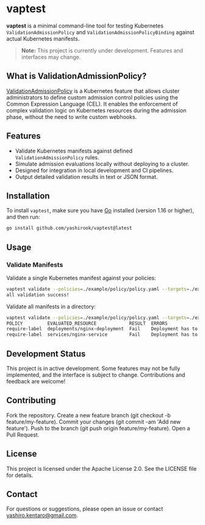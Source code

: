 # vaptest

**vaptest** is a minimal command-line tool for testing Kubernetes `ValidationAdmissionPolicy` and `ValidationAdmissionPolicyBinding` against actual Kubernetes manifests.

> **Note:** This project is currently under development. Features and interfaces may change.

## What is ValidationAdmissionPolicy?
[ValidationAdmissionPolicy](https://kubernetes.io/docs/reference/access-authn-authz/validating-admission-policy/) is a Kubernetes feature that allows cluster administrators to define custom admission control policies using the Common Expression Language (CEL). It enables the enforcement of complex validation logic on Kubernetes resources during the admission phase, without the need to write custom webhooks.

## Features

- Validate Kubernetes manifests against defined `ValidationAdmissionPolicy` rules.
- Simulate admission evaluations locally without deploying to a cluster.
- Designed for integration in local development and CI pipelines.
- Output detailed validation results in text or JSON format.

## Installation

To install `vaptest`, make sure you have [Go](https://golang.org/dl/) installed (version 1.16 or higher), and then run:

```bash
go install github.com/yashirook/vaptest@latest
```

## Usage
### Validate Manifests
Validate a single Kubernetes manifest against your policies:

```bash
vaptest validate --policies=./example/policy/policy.yaml --targets=./example/target/valid-deployment.yaml
all validation success!
```

Validate all manifests in a directory:

```bash
vaptest validate --policies=./example/policy/policy.yaml --targets=./example/target/valid-deployment.yaml
POLICY         EVALUATED_RESOURCE            RESULT  ERRORS
require-label  deployments/nginx-deployment  Fail    Deployment has to have namespace (Expression: has(object.metadata.namespace))
require-label  services/nginx-service        Fail    Deployment has to have label (Expression: has(object.metadata.labels))
```

## Development Status
This project is in active development. Some features may not be fully implemented, and the interface is subject to change. Contributions and feedback are welcome!

## Contributing
Fork the repository.
Create a new feature branch (git checkout -b feature/my-feature).
Commit your changes (git commit -am 'Add new feature').
Push to the branch (git push origin feature/my-feature).
Open a Pull Request.

## License
This project is licensed under the Apache License 2.0. See the LICENSE file for details.

## Contact
For questions or suggestions, please open an issue or contact yashiro.kentaro@gmail.com.